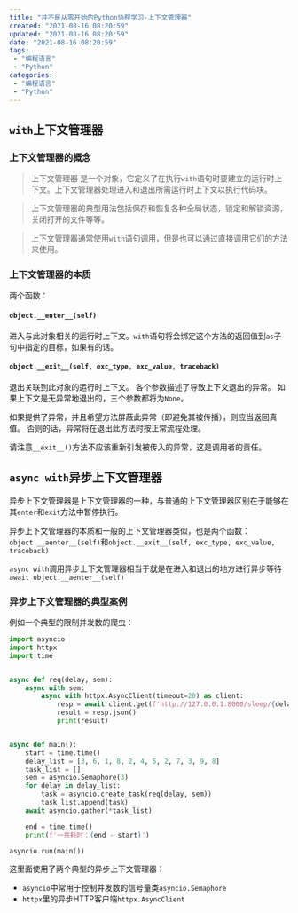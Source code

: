 ```yaml
---
title: "并不是从零开始的Python协程学习-上下文管理器"
created: "2021-08-16 08:20:59"
updated: "2021-08-16 08:20:59"
date: "2021-08-16 08:20:59"
tags: 
 - "编程语言"
 - "Python"
categories: 
 - "编程语言"
 - "Python"
---
```


## `with`上下文管理器

### 上下文管理器的概念

>上下文管理器 是一个对象，它定义了在执行`with`语句时要建立的运行时上下文。上下文管理器处理进入和退出所需运行时上下文以执行代码块。

>上下文管理器的典型用法包括保存和恢复各种全局状态，锁定和解锁资源，关闭打开的文件等等。

>上下文管理器通常使用`with`语句调用，但是也可以通过直接调用它们的方法来使用。

### 上下文管理器的本质

两个函数：

#### `object.__enter__(self)`
进入与此对象相关的运行时上下文。`with`语句将会绑定这个方法的返回值到`as`子句中指定的目标，如果有的话。

#### `object.__exit__(self, exc_type, exc_value, traceback)`
退出关联到此对象的运行时上下文。 各个参数描述了导致上下文退出的异常。 如果上下文是无异常地退出的，三个参数都将为`None`。

如果提供了异常，并且希望方法屏蔽此异常（即避免其被传播），则应当返回真值。 否则的话，异常将在退出此方法时按正常流程处理。

请注意`__exit__()`方法不应该重新引发被传入的异常，这是调用者的责任。

## `async with`异步上下文管理器

异步上下文管理器是上下文管理器的一种，与普通的上下文管理器区别在于能够在其`enter`和`exit`方法中暂停执行。

异步上下文管理器的本质和一般的上下文管理器类似，也是两个函数：`object.__aenter__(self)`和`object.__exit__(self, exc_type, exc_value, traceback)`

`async with`调用异步上下文管理器相当于就是在进入和退出的地方进行异步等待`await object.__aenter__(self)`

### 异步上下文管理器的典型案例

例如一个典型的限制并发数的爬虫：

```python
import asyncio
import httpx
import time


async def req(delay, sem):
    async with sem:
        async with httpx.AsyncClient(timeout=20) as client:
            resp = await client.get(f'http://127.0.0.1:8000/sleep/{delay}')
            result = resp.json()
            print(result)


async def main():
    start = time.time()
    delay_list = [3, 6, 1, 8, 2, 4, 5, 2, 7, 3, 9, 8]
    task_list = []
    sem = asyncio.Semaphore(3)
    for delay in delay_list:
        task = asyncio.create_task(req(delay, sem))
        task_list.append(task)
    await asyncio.gather(*task_list)

    end = time.time()
    print(f'一共耗时：{end - start}')

asyncio.run(main())
```

这里面使用了两个典型的异步上下文管理器：
* `asyncio`中常用于控制并发数的信号量类`asyncio.Semaphore`
* `httpx`里的异步HTTP客户端`httpx.AsyncClient`